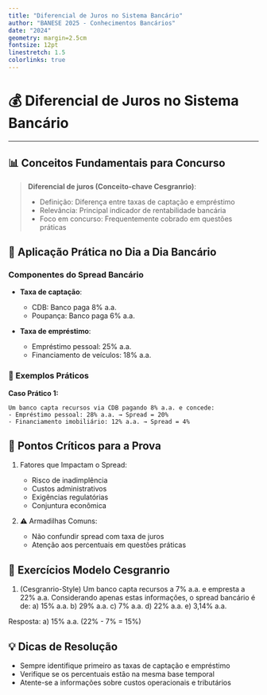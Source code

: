 ```yaml
---
title: "Diferencial de Juros no Sistema Bancário"
author: "BANESE 2025 - Conhecimentos Bancários"
date: "2024"
geometry: margin=2.5cm
fontsize: 12pt
linestretch: 1.5
colorlinks: true
---
```


# 💰 Diferencial de Juros no Sistema Bancário
---

## 📊 Conceitos Fundamentais para Concurso

> **Diferencial de juros (Conceito-chave Cesgranrio)**:
> - Definição: Diferença entre taxas de captação e empréstimo
> - Relevância: Principal indicador de rentabilidade bancária
> - Foco em concurso: Frequentemente cobrado em questões práticas

## 💱 Aplicação Prática no Dia a Dia Bancário

### Componentes do Spread Bancário
- **Taxa de captação**:
  - CDB: Banco paga 8% a.a.
  - Poupança: Banco paga 6% a.a.
  
- **Taxa de empréstimo**:
  - Empréstimo pessoal: 25% a.a.
  - Financiamento de veículos: 18% a.a.

### 📝 Exemplos Práticos

**Caso Prático 1:**
```
Um banco capta recursos via CDB pagando 8% a.a. e concede:
- Empréstimo pessoal: 28% a.a. → Spread = 20%
- Financiamento imobiliário: 12% a.a. → Spread = 4%
```

## 📌 Pontos Críticos para a Prova

1. Fatores que Impactam o Spread:
   - Risco de inadimplência
   - Custos administrativos
   - Exigências regulatórias
   - Conjuntura econômica

2. ⚠️ Armadilhas Comuns:
   - Não confundir spread com taxa de juros
   - Atenção aos percentuais em questões práticas

## 🎯 Exercícios Modelo Cesgranrio

1. (Cesgranrio-Style) Um banco capta recursos a 7% a.a. e empresta a 22% a.a. Considerando apenas estas informações, o spread bancário é de:
   a) 15% a.a.
   b) 29% a.a.
   c) 7% a.a.
   d) 22% a.a.
   e) 3,14% a.a.

Resposta: a) 15% a.a. (22% - 7% = 15%)

## 💡 Dicas de Resolução

- Sempre identifique primeiro as taxas de captação e empréstimo
- Verifique se os percentuais estão na mesma base temporal
- Atente-se a informações sobre custos operacionais e tributários